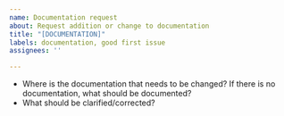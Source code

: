 ```yaml
---
name: Documentation request
about: Request addition or change to documentation
title: "[DOCUMENTATION]"
labels: documentation, good first issue
assignees: ''

---
```


- Where is the documentation that needs to be changed? If there is no documentation, what should be documented?
- What should be clarified/corrected?
